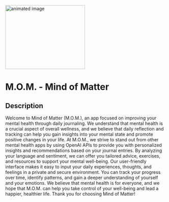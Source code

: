  <img src="https://user-images.githubusercontent.com/116927138/224470763-d70e54a1-3554-4ce5-99d6-80dc8059a10b.gif" alt="animated image" width="250" height="200"> 
 
 # M.O.M. - Mind of Matter

## Description
Welcome to Mind of Matter (M.O.M.), an app focused on improving your mental health through daily journaling. We understand that mental health is a crucial aspect of overall wellness, and we believe that daily reflection and tracking can help you gain insights into your mental state and promote positive changes in your life. At M.O.M., we strive to stand out from other mental health apps by using OpenAI APIs to provide you with personalized insights and recommendations based on your journal entries. By analyzing your language and sentiment, we can offer you tailored advice, exercises, and resources to support your mental well-being. Our user-friendly interface makes it easy to input your daily experiences, thoughts, and feelings in a private and secure environment. You can track your progress over time, identify patterns, and gain a deeper understanding of yourself and your emotions. We believe that mental health is for everyone, and we hope that M.O.M. can help you take control of your well-being and lead a happier, healthier life. Thank you for choosing Mind of Matter!
